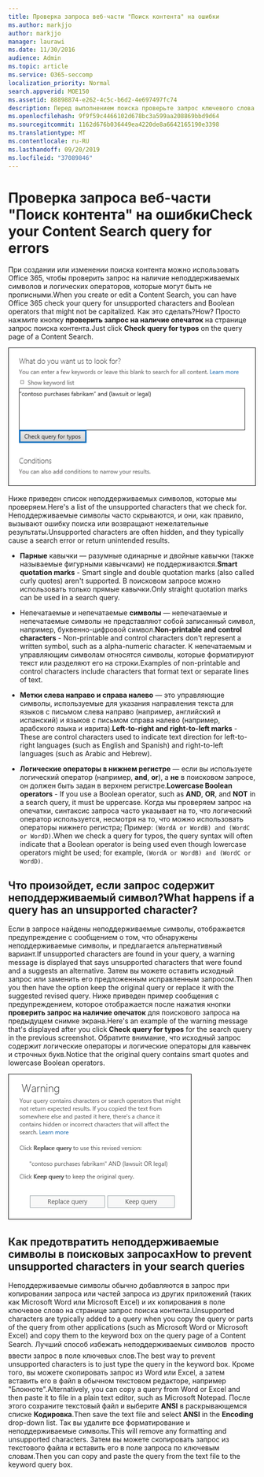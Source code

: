 ```yaml
---
title: Проверка запроса веб-части "Поиск контента" на ошибки
ms.author: markjjo
author: markjjo
manager: laurawi
ms.date: 11/30/2016
audience: Admin
ms.topic: article
ms.service: O365-seccomp
localization_priority: Normal
search.appverid: MOE150
ms.assetid: 88898874-e262-4c5c-b6d2-4e697497fc74
description: Перед выполнением поиска проверьте запрос ключевого слова на поиск содержимого на наличие ошибок и опечаток, таких как неподдерживаемые символы и логические операторы нижнего регистра. Если мы нашли сообщение об ошибке, мы предлагаем исправленный запрос.
ms.openlocfilehash: 9f9f59c4466102d678bc3a599aa208869bbd9d64
ms.sourcegitcommit: 1162d676b036449ea4220de8a6642165190e3398
ms.translationtype: MT
ms.contentlocale: ru-RU
ms.lasthandoff: 09/20/2019
ms.locfileid: "37089846"
---
```

# <a name="check-your-content-search-query-for-errors"></a><span data-ttu-id="3fc9b-104">Проверка запроса веб-части "Поиск контента" на ошибки</span><span class="sxs-lookup"><span data-stu-id="3fc9b-104">Check your Content Search query for errors</span></span>

<span data-ttu-id="3fc9b-105">При создании или изменении поиска контента можно использовать Office 365, чтобы проверить запрос на наличие неподдерживаемых символов и логических операторов, которые могут быть не прописными.</span><span class="sxs-lookup"><span data-stu-id="3fc9b-105">When you create or edit a Content Search, you can have Office 365 check your query for unsupported characters and Boolean operators that might not be capitalized.</span></span> <span data-ttu-id="3fc9b-106">Как это сделать?</span><span class="sxs-lookup"><span data-stu-id="3fc9b-106">How?</span></span> <span data-ttu-id="3fc9b-107">Просто нажмите кнопку **проверить запрос на наличие опечаток** на странице запрос поиска контента.</span><span class="sxs-lookup"><span data-stu-id="3fc9b-107">Just click **Check query for typos** on the query page of a Content Search.</span></span> 
  
![Нажмите кнопку "проверить запрос на опечатки", чтобы проверить запрос поиска на наличие неподдерживаемых символов](media/e5314306-cfb2-481d-9b5c-13ce658156e7.png)
  
<span data-ttu-id="3fc9b-109">Ниже приведен список неподдерживаемых символов, которые мы проверяем.</span><span class="sxs-lookup"><span data-stu-id="3fc9b-109">Here's a list of the unsupported characters that we check for.</span></span> <span data-ttu-id="3fc9b-110">Неподдерживаемые символы часто скрываются, и они, как правило, вызывают ошибку поиска или возвращают нежелательные результаты.</span><span class="sxs-lookup"><span data-stu-id="3fc9b-110">Unsupported characters are often hidden, and they typically cause a search error or return unintended results.</span></span>
  
- <span data-ttu-id="3fc9b-111">**Парные** кавычки — разумные одинарные и двойные кавычки (также называемые фигурными кавычками) не поддерживаются.</span><span class="sxs-lookup"><span data-stu-id="3fc9b-111">**Smart quotation marks** - Smart single and double quotation marks (also called curly quotes) aren't supported.</span></span> <span data-ttu-id="3fc9b-112">В поисковом запросе можно использовать только прямые кавычки.</span><span class="sxs-lookup"><span data-stu-id="3fc9b-112">Only straight quotation marks can be used in a search query.</span></span> 
    
- <span data-ttu-id="3fc9b-113">Непечатаемые и непечатаемые **символы** — непечатаемые и непечатаемые символы не представляют собой записанный символ, например, буквенно-цифровой символ.</span><span class="sxs-lookup"><span data-stu-id="3fc9b-113">**Non-printable and control characters** - Non-printable and control characters don't represent a written symbol, such as a alpha-numeric character.</span></span> <span data-ttu-id="3fc9b-114">К непечатаемым и управляющим символам относятся символы, которые форматируют текст или разделяют его на строки.</span><span class="sxs-lookup"><span data-stu-id="3fc9b-114">Examples of non-printable and control characters include characters that format text or separate lines of text.</span></span> 
    
- <span data-ttu-id="3fc9b-115">**Метки слева направо и справа налево** — это управляющие символы, используемые для указания направления текста для языков с письмом слева направо (например, английский и испанский) и языков с письмом справа налево (например, арабского языка и иврита).</span><span class="sxs-lookup"><span data-stu-id="3fc9b-115">**Left-to-right and right-to-left marks** - These are control characters used to indicate text direction for left-to-right languages (such as English and Spanish) and right-to-left languages (such as Arabic and Hebrew).</span></span>
    
- <span data-ttu-id="3fc9b-116">**Логические операторы в нижнем регистре** — если вы используете логический оператор (например, **and**, **or**), а **не** в поисковом запросе, он должен быть задан в верхнем регистре.</span><span class="sxs-lookup"><span data-stu-id="3fc9b-116">**Lowercase Boolean operators** - If you use a Boolean operator, such as **AND**, **OR**, and **NOT** in a search query, it must be uppercase.</span></span> <span data-ttu-id="3fc9b-117">Когда мы проверяем запрос на опечатки, синтаксис запроса часто указывает на то, что логический оператор используется, несмотря на то, что можно использовать операторы нижнего регистра; Пример: `(WordA or WordB) and (WordC or WordD)`.</span><span class="sxs-lookup"><span data-stu-id="3fc9b-117">When we check a query for typos, the query syntax will often indicate that a Boolean operator is being used even though lowercase operators might be used; for example,  `(WordA or WordB) and (WordC or WordD)`.</span></span>
    
## <a name="what-happens-if-a-query-has-an-unsupported-character"></a><span data-ttu-id="3fc9b-118">Что произойдет, если запрос содержит неподдерживаемый символ?</span><span class="sxs-lookup"><span data-stu-id="3fc9b-118">What happens if a query has an unsupported character?</span></span>

<span data-ttu-id="3fc9b-119">Если в запросе найдены неподдерживаемые символы, отображается предупреждение с сообщением о том, что обнаружены неподдерживаемые символы, и предлагается альтернативный вариант.</span><span class="sxs-lookup"><span data-stu-id="3fc9b-119">If unsupported characters are found in your query, a warning message is displayed that says unsupported characters that were found and a suggests an alternative.</span></span> <span data-ttu-id="3fc9b-120">Затем вы можете оставить исходный запрос или заменить его предложенным исправленным запросом.</span><span class="sxs-lookup"><span data-stu-id="3fc9b-120">Then you then have the option keep the original query or replace it with the suggested revised query.</span></span> <span data-ttu-id="3fc9b-121">Ниже приведен пример сообщения с предупреждением, которое отображается после нажатия кнопки **проверить запрос на наличие опечаток** для поискового запроса на предыдущем снимке экрана.</span><span class="sxs-lookup"><span data-stu-id="3fc9b-121">Here's an example of the warning message that's displayed after you click **Check query for typos** for the search query in the previous screenshot.</span></span> <span data-ttu-id="3fc9b-122">Обратите внимание, что исходный запрос содержит логические операторы и логические операторы для кавычек и строчных букв.</span><span class="sxs-lookup"><span data-stu-id="3fc9b-122">Notice that the original query contains smart quotes and lowercase Boolean operators.</span></span> 
  
![Отображается предупреждающее сообщение с предлагаемой версией запроса](media/23214b30-8e52-412c-bd80-63fb1b3ed52d.png)
  
## <a name="how-to-prevent-unsupported-characters-in-your-search-queries"></a><span data-ttu-id="3fc9b-124">Как предотвратить неподдерживаемые символы в поисковых запросах</span><span class="sxs-lookup"><span data-stu-id="3fc9b-124">How to prevent unsupported characters in your search queries</span></span>

<span data-ttu-id="3fc9b-125">Неподдерживаемые символы обычно добавляются в запрос при копировании запроса или частей запроса из других приложений (таких как Microsoft Word или Microsoft Excel) и их копирования в поле ключевое слово на странице запрос поиска контента.</span><span class="sxs-lookup"><span data-stu-id="3fc9b-125">Unsupported characters are typically added to a query when you copy the query or parts of the query from other applications (such as Microsoft Word or Microsoft Excel) and copy them to the keyword box on the query page of a Content Search.</span></span> <span data-ttu-id="3fc9b-126">Лучший способ избежать неподдерживаемых символов  просто ввести запрос в поле ключевых слов.</span><span class="sxs-lookup"><span data-stu-id="3fc9b-126">The best way to prevent unsupported characters is to just type the query in the keyword box.</span></span> <span data-ttu-id="3fc9b-127">Кроме того, вы можете скопировать запрос из Word или Excel, а затем вставить его в файл в обычном текстовом редакторе, например "Блокноте".</span><span class="sxs-lookup"><span data-stu-id="3fc9b-127">Alternatively, you can copy a query from Word or Excel and then paste it to file in a plain text editor, such as Microsoft Notepad.</span></span> <span data-ttu-id="3fc9b-128">После этого сохраните текстовый файл и выберите **ANSI** в раскрывающемся списке **Кодировка**.</span><span class="sxs-lookup"><span data-stu-id="3fc9b-128">Then save the text file and select **ANSI** in the **Encoding** drop-down list.</span></span> <span data-ttu-id="3fc9b-129">Так вы удалите все форматирование и неподдерживаемые символы.</span><span class="sxs-lookup"><span data-stu-id="3fc9b-129">This will remove any formatting and unsupported characters.</span></span> <span data-ttu-id="3fc9b-130">Затем вы можете скопировать запрос из текстового файла и вставить его в поле запроса по ключевым словам.</span><span class="sxs-lookup"><span data-stu-id="3fc9b-130">Then you can copy and paste the query from the text file to the keyword query box.</span></span> 
